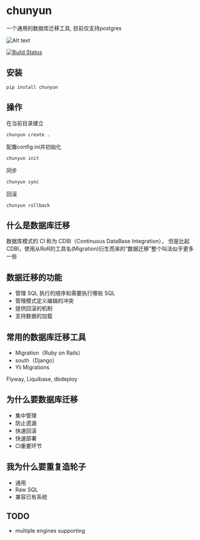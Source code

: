# chunyun

一个通用的数据库迁移工具, 目前仅支持postgres

![Alt text](screenrecorder.gif)


[![Build Status](https://travis-ci.org/erhuabushuo/chunyun.svg?branch=master)](https://travis-ci.org/erhuabushuo/chunyun)


## 安装

    pip install chunyun

## 操作

在当前目录建立

    chunyun create .

配置config.ini并初始化

    chunyun init

同步

    chunyun sync

回滚

    chunyun rollback

## 什么是数据库迁移

数据库模式的 CI 称为 CDBI（Continuous DataBase Integration），
但是比起CDBI，使用从RoR的工具名(Migration)衍生而来的“数据迁移”整个叫法似乎更多一些

## 数据迁移的功能

* 管理 SQL 执行的顺序和需要执行哪些 SQL
* 管理模式定义编辑的冲突
* 提供回滚的机制
* 支持数据的加载

## 常用的数据库迁移工具

* Migration（Ruby on Rails）
* south（Django）
* Yii Migrations

Flyway, Liquibase, dbdeploy

## 为什么要数据库迁移

* 集中管理
* 防止遗漏
* 快速回滚
* 快速部署
* CI重要环节

## 我为什么要重复造轮子

* 通用
* Raw SQL
* 兼容已有系统

## TODO

* multiple engines supporting



